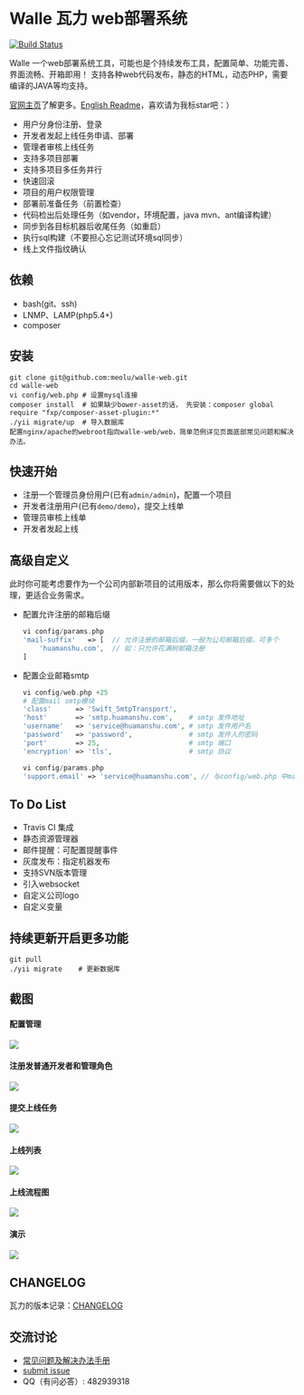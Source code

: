 Walle 瓦力 web部署系统
==========================
[![Build Status](https://travis-ci.org/meolu/walle-web.svg?branch=master)](https://travis-ci.org/meolu/walle-web)

Walle 一个web部署系统工具，可能也是个持续发布工具，配置简单、功能完善、界面流畅、开箱即用！
支持各种web代码发布，静态的HTML，动态PHP，需要编译的JAVA等均支持。

[官网主页](http://www.huamanshu.com/walle.html)了解更多。[English Readme](https://github.com/meolu/walle-web/blob/master/README-en.md)，喜欢请为我标star吧：）

* 用户分身份注册、登录
* 开发者发起上线任务申请、部署
* 管理者审核上线任务
* 支持多项目部署
* 支持多项目多任务并行
* 快速回滚
* 项目的用户权限管理
* 部署前准备任务（前置检查）
* 代码检出后处理任务（如vendor，环境配置，java mvn、ant编译构建）
* 同步到各目标机器后收尾任务（如重启）
* 执行sql构建（不要担心忘记测试环境sql同步）
* 线上文件指纹确认


依赖
---

* bash(git、ssh)
* LNMP、LAMP(php5.4+)
* composer

安装
----
```
git clone git@github.com:meolu/walle-web.git
cd walle-web
vi config/web.php # 设置mysql连接
composer install  # 如果缺少bower-asset的话， 先安装：composer global require "fxp/composer-asset-plugin:*"
./yii migrate/up  # 导入数据库
配置nginx/apache的webroot指向walle-web/web，简单范例详见页面底部常见问题和解决办法。
```

快速开始
-------
* 注册一个管理员身份用户(已有`admin/admin`)，配置一个项目
* 开发者注册用户(已有`demo/demo`)，提交上线单
* 管理员审核上线单
* 开发者发起上线

高级自定义
--------
此时你可能考虑要作为一个公司内部新项目的试用版本，那么你将需要做以下的处理，更适合业务需求。

* 配置允许注册的邮箱后缀  
    ```php
    vi config/params.php
    'mail-suffix'   => [  // 允许注册的邮箱后缀，一般为公司邮箱后缀，可多个
        'huamanshu.com',  // 如：只允许花满树邮箱注册
    ]
    ```

* 配置企业邮箱smtp
    ```php
    vi config/web.php +25
    # 配置mail smtp模块
    'class'      => 'Swift_SmtpTransport',
    'host'       => 'smtp.huamanshu.com',    # smtp 发件地址
    'username'   => 'service@huamanshu.com', # smtp 发件用户名
    'password'   => 'password',              # smtp 发件人的密码
    'port'       => 25,                      # smtp 端口
    'encryption' => 'tls',                   # smtp 协议

    vi config/params.php
    'support.email' => 'service@huamanshu.com', // 与config/web.php 中mail模块的username一致
    ```

To Do List
----------
- Travis CI 集成
- 静态资源管理器
- 邮件提醒：可配置提醒事件
- 灰度发布：指定机器发布
- 支持SVN版本管理
- 引入websocket
- 自定义公司logo
- 自定义变量

持续更新开启更多功能
-----------------
```
git pull
./yii migrate    # 更新数据库
```

截图
---

#### 配置管理
![](https://raw.github.com/meolu/walle-web/master/screenshots/walle-config-edit.jpg)

#### 注册发普通开发者和管理角色
![](https://raw.github.com/meolu/walle-web/master/screenshots/login.png)

#### 提交上线任务
![](https://raw.github.com/meolu/walle-web/master/screenshots/walle-submit.jpg)

#### 上线列表
![](https://raw.github.com/meolu/walle-web/master/screenshots/walle-dev-list.jpg)

#### 上线流程图
![](https://raw.github.com/meolu/walle-web/master/screenshots/walle-flow.png)

#### 演示
![](https://raw.github.com/meolu/walle-web/master/screenshots/walle.gif)

## CHANGELOG
瓦力的版本记录：[CHANGELOG](https://github.com/meolu/walle-web/blob/master/CHANGELOG.md)


交流讨论
-------
- [常见问题及解决办法手册](https://github.com/meolu/walle-web/blob/master/qa.md)
- [submit issue](https://github.com/meolu/walle-web/issues/new)
- QQ（有问必答）: 482939318
